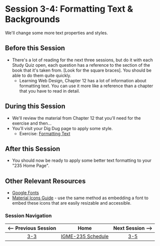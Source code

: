 # Session 3-4: Formatting Text & Backgrounds

We'll change some more text properties and styles.

## Before this Session
- There's a lot of reading for the next three sessions, but do it with each Study Quiz open, each question has a reference to the section of the book that it's taken from. \[Look for the square braces\].  You should be able to do them quite quickly.
    - Learning Web Design, Chapter 12 has a lot of information about formatting text.  You can use it more like a reference than a chapter that you have to read in detail.


## During this Session
- We'll review the material from Chapter 12 that you'll need for the exercise and then...
- You'll visit your Dig Dug page to apply some style.
    - Exercise: [Formatting Text](../exercises/text.md)

## After this Session
- You should now be ready to apply some better text formatting to your "235 Home Page".

## Other Relevant Resources
- [Google Fonts](https://fonts.google.com/)
- [Material Icons Guide](https://google.github.io/material-design-icons/) - use the same method as embedding a font to embed these icons that are easily resizable and accessible.

### Session Navigation

| <-- Previous Session |               Home                  | Next Session --> |
|:--------------------:|:-----------------------------------:|:----------------:|
|  [3-3](3-3.md)       | [IGME-235 Schedule](../schedule.md) |   [3-5](3-5.md)  |
